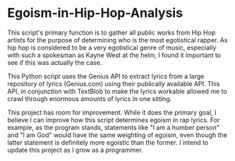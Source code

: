 # Egoism-in-Hip-Hop-Analysis
This script's primary function is to gather all public works from Hip Hop artists for the purpose of determining who is the most egotistical rapper. As hip hop is considered to be a very egotistical genre of music, especially with such a spokesman as Kayne West at the helm, I found it important to see if this was actually the case. 

This Python script uses the Genius API to extract lyrics from a large repository of lyrics (Genius.com) using their publically available API. This API, in conjunction with TextBlob to make the lyrics workable allowed me to crawl through enormous amounts of lyrics in one sitting. 

This project has room for improvement. While it does the primary goal, I believe I can improve how this script determines egoism in rap lyrics. For example, as the program stands, statements like "I am a humber person" and "I am God" would have the same weighting of egoism, even though the latter statement is definitely more egoistic than the former. I intend to update this project as I grow as a programmer.
